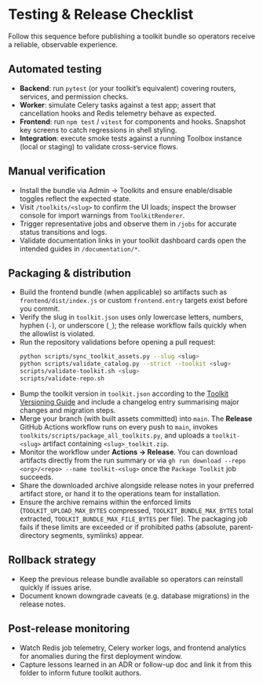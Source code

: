 # Testing & Release Checklist

Follow this sequence before publishing a toolkit bundle so operators receive a reliable, observable experience.

## Automated testing
- **Backend**: run `pytest` (or your toolkit’s equivalent) covering routers, services, and permission checks.
- **Worker**: simulate Celery tasks against a test app; assert that cancellation hooks and Redis telemetry behave as expected.
- **Frontend**: run `npm test` / `vitest` for components and hooks. Snapshot key screens to catch regressions in shell styling.
- **Integration**: execute smoke tests against a running Toolbox instance (local or staging) to validate cross-service flows.

## Manual verification
- Install the bundle via Admin → Toolkits and ensure enable/disable toggles reflect the expected state.
- Visit `/toolkits/<slug>` to confirm the UI loads; inspect the browser console for import warnings from `ToolkitRenderer`.
- Trigger representative jobs and observe them in `/jobs` for accurate status transitions and logs.
- Validate documentation links in your toolkit dashboard cards open the intended guides in `/documentation/*`.

## Packaging & distribution
- Build the frontend bundle (when applicable) so artifacts such as `frontend/dist/index.js` or custom `frontend.entry` targets exist before you commit.
- Verify the slug in `toolkit.json` uses only lowercase letters, numbers, hyphen (`-`), or underscore (`_`); the release workflow fails quickly when the allowlist is violated.
- Run the repository validations before opening a pull request:
  ```bash
  python scripts/sync_toolkit_assets.py --slug <slug>
  python scripts/validate_catalog.py --strict --toolkit <slug>
  scripts/validate-toolkit.sh <slug>
  scripts/validate-repo.sh
  ```
- Bump the toolkit version in `toolkit.json` according to the [Toolkit Versioning Guide](./versioning.md) and include a changelog entry summarising major changes and migration steps.
- Merge your branch (with built assets committed) into `main`. The **Release** GitHub Actions workflow runs on every push to `main`, invokes `toolkits/scripts/package_all_toolkits.py`, and uploads a `toolkit-<slug>` artifact containing `<slug>_toolkit.zip`.
- Monitor the workflow under **Actions → Release**. You can download artifacts directly from the run summary or via `gh run download --repo <org>/<repo> --name toolkit-<slug>` once the `Package Toolkit` job succeeds.
- Share the downloaded archive alongside release notes in your preferred artifact store, or hand it to the operations team for installation.
- Ensure the archive remains within the enforced limits (`TOOLKIT_UPLOAD_MAX_BYTES` compressed, `TOOLKIT_BUNDLE_MAX_BYTES` total extracted, `TOOLKIT_BUNDLE_MAX_FILE_BYTES` per file). The packaging job fails if these limits are exceeded or if prohibited paths (absolute, parent-directory segments, symlinks) appear.

## Rollback strategy
- Keep the previous release bundle available so operators can reinstall quickly if issues arise.
- Document known downgrade caveats (e.g. database migrations) in the release notes.

## Post-release monitoring
- Watch Redis job telemetry, Celery worker logs, and frontend analytics for anomalies during the first deployment window.
- Capture lessons learned in an ADR or follow-up doc and link it from this folder to inform future toolkit authors.
